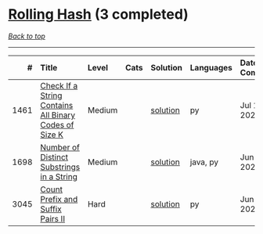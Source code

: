 # [Rolling Hash](<https://leetcode.com/tag/Rolling-Hash/>) (3 completed)

*[Back to top](<../../README.md>)*

------

|    # | Title                                                                                                                                          | Level   | Cats   | Solution                                                                         | Languages   | Date Complete   |
|-----:|:-----------------------------------------------------------------------------------------------------------------------------------------------|:--------|:-------|:---------------------------------------------------------------------------------|:------------|:----------------|
| 1461 | [Check If a String Contains All Binary Codes of Size K](<https://leetcode.com/problems/check-if-a-string-contains-all-binary-codes-of-size-k>) | Medium  |        | [solution](<../_1461. Check If a String Contains All Binary Codes of Size K.md>) | py          | Jul 12, 2024    |
| 1698 | [Number of Distinct Substrings in a String](<https://leetcode.com/problems/number-of-distinct-substrings-in-a-string>)                         | Medium  |        | [solution](<../_1698. Number of Distinct Substrings in a String.md>)             | java, py    | Jun 02, 2024    |
| 3045 | [Count Prefix and Suffix Pairs II](<https://leetcode.com/problems/count-prefix-and-suffix-pairs-ii>)                                           | Hard    |        | [solution](<../_3045. Count Prefix and Suffix Pairs II.md>)                      | py          | Jun 29, 2024    |